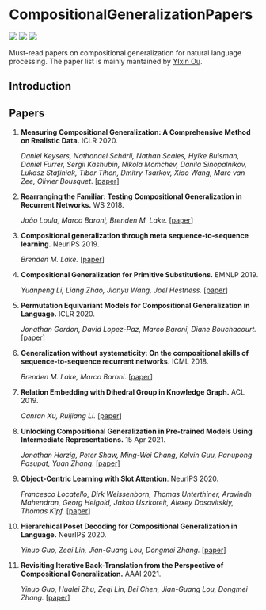 # CompositionalGeneralizationPapers

![](https://img.shields.io/github/last-commit/OE-Heart/CompositionalGeneralizationPapers?color=green) ![](https://img.shields.io/badge/PaperNumber-11-brightgreen) ![](https://img.shields.io/badge/PRs-Welcome-red) 

Must-read papers on compositional generalization for natural language processing. The paper list is mainly mantained by [YIxin Ou](https://github.com/OE-Heart).

## Introduction



## Papers

1. **Measuring Compositional Generalization: A Comprehensive Method on Realistic Data.** ICLR 2020.

   *Daniel Keysers, Nathanael Schärli, Nathan Scales, Hylke Buisman, Daniel Furrer, Sergii Kashubin, Nikola Momchev, Danila Sinopalnikov, Lukasz Stafiniak, Tibor Tihon, Dmitry Tsarkov, Xiao Wang, Marc van Zee, Olivier Bousquet*. [[paper](https://arxiv.org/abs/1912.09713v2)]

2. **Rearranging the Familiar: Testing Compositional Generalization in Recurrent Networks.** WS 2018.

   *João Loula, Marco Baroni, Brenden M. Lake*. [[paper](https://arxiv.org/abs/1807.07545)]

3. **Compositional generalization through meta sequence-to-sequence learning.** NeurIPS 2019.

   *Brenden M. Lake.* [[paper](https://arxiv.org/abs/1906.05381)]

4. **Compositional Generalization for Primitive Substitutions.** EMNLP 2019.

   *Yuanpeng Li, Liang Zhao, Jianyu Wang, Joel Hestness.* [[paper](https://arxiv.org/abs/1910.02612)]

5. **Permutation Equivariant Models for Compositional Generalization in Language.** ICLR 2020.

   *Jonathan Gordon, David Lopez-Paz, Marco Baroni, Diane Bouchacourt.* [[paper](https://openreview.net/forum?id=SylVNerFvr)]

6. **Generalization without systematicity: On the compositional skills of sequence-to-sequence recurrent networks.** ICML 2018.

   *Brenden M. Lake, Marco Baroni.* [[paper](http://proceedings.mlr.press/v80/lake18a)]

7. **Relation Embedding with Dihedral Group in Knowledge Graph.** ACL 2019.

   *Canran Xu, Ruijiang Li.* [[paper](https://arxiv.org/abs/1906.00687)]

8. **Unlocking Compositional Generalization in Pre-trained Models Using Intermediate Representations.** 15 Apr 2021.

   *Jonathan Herzig, Peter Shaw, Ming-Wei Chang, Kelvin Guu, Panupong Pasupat, Yuan Zhang*. [[paper](https://arxiv.org/abs/2104.07478v1)]

9. **Object-Centric Learning with Slot Attention**. NeurIPS 2020.

   *Francesco Locatello, Dirk Weissenborn, Thomas Unterthiner, Aravindh Mahendran, Georg Heigold, Jakob Uszkoreit, Alexey Dosovitskiy, Thomas Kipf.* [[paper](https://arxiv.org/abs/2006.15055v2)]

10. **Hierarchical Poset Decoding for Compositional Generalization in Language.** NeurIPS 2020.

    *Yinuo Guo, Zeqi Lin, Jian-Guang Lou, Dongmei Zhang.* [[paper](https://arxiv.org/abs/2010.07792)]

11. **Revisiting Iterative Back-Translation from the Perspective of Compositional Generalization.** AAAI 2021.

    *Yinuo Guo, Hualei Zhu, Zeqi Lin, Bei Chen, Jian-Guang Lou, Dongmei Zhang.* [[paper](https://arxiv.org/abs/2012.04276)]

